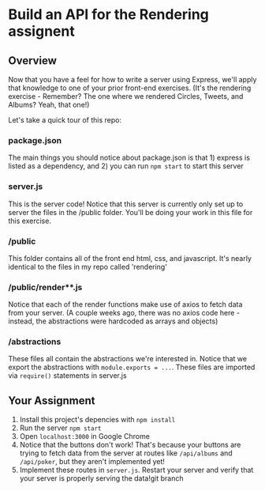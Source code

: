 # Build an API for the Rendering assignent

## Overview

Now that you have a feel for how to write a server using Express, we'll apply that knowledge to one of your prior front-end exercises. (It's the rendering exercise - Remember? The one where we rendered Circles, Tweets, and Albums? Yeah, that one!)

Let's take a quick tour of this repo:

### package.json
The main things you should notice about package.json is that 1) express is listed as a dependency, and 2) you can run `npm start` to start this server

### server.js
This is the server code! Notice that this server is currently only set up to server the files in the /public folder. You'll be doing your work in this file for this exercise.

### /public
This folder contains all of the front end html, css, and javascript. It's nearly identical to the files in my repo called 'rendering'

### /public/render**.js
Notice that each of the render functions make use of axios to fetch data from your server. (A couple weeks ago, there was no axios code here - instead, the abstractions were hardcoded as arrays and objects)

### /abstractions
These files all contain the abstractions we're interested in. Notice that we export the abstractions with `module.exports = ...`. These files are imported via `require()` statements in server.js

## Your Assignment
1) Install this project's depencies with `npm install`
2) Run the server `npm start`
3) Open `localhost:3000` in Google Chrome
4) Notice that the buttons don't work! That's because your buttons are trying to fetch data from the server at routes like `/api/albums` and `/api/poker`, but they aren't implemented yet!
5) Implement these routes in `server.js`. Restart your server and verify that your server is properly serving the data!git branch